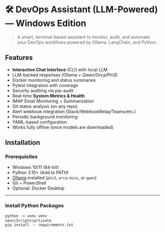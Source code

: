 # 🛠 DevOps Assistant (LLM-Powered) — Windows Edition

> A smart, terminal-based assistant to monitor, audit, and automate your DevOps workflows  powered by Ollama, LangChain, and Python.


##  Features

-  **Interactive Chat Interface** (CLI) with local LLM
-  LLM-backed responses (Ollama + Qwen/Orca/Phi3)
-  Docker monitoring and status summaries
-  Pytest integration with coverage
-  Security auditing via pip-audit
-  Real-time **System Metrics & Health**
-  IMAP Email Monitoring + Summarization
-  Git status analysis (on any repo)
-  Alert webhook integration (Slack/WebhookRelay/Teams/etc.)
-  Periodic background monitoring
-  YAML-based configuration
-  Works fully offline (once models are downloaded)

  ##  Installation

###  Prerequisites

- Windows 10/11 (64-bit)
- Python 3.10+ (Add to PATH)
- [Ollama](https://ollama.ai) installed (`phi3`, `orca-mini`, or `qwen`)
- Git + PowerShell
- Optional: Docker Desktop

---

###  Install Python Packages

```bash
python -m venv venv
venv\Scripts\activate
pip install -r requirements.txt

